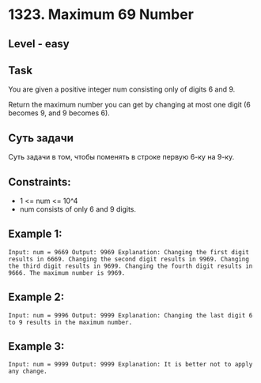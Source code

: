 # 1323. Maximum 69 Number


## Level - easy


## Task
You are given a positive integer num consisting only of digits 6 and 9.

Return the maximum number you can get by changing at most one digit (6 becomes 9, and 9 becomes 6).


## Суть задачи
Суть задачи в том, чтобы поменять в строке первую 6-ку на 9-ку.


## Constraints:
- 1 <= num <= 10^4
- num consists of only 6 and 9 digits.


## Example 1:
``
Input: num = 9669
Output: 9969
Explanation:
Changing the first digit results in 6669.
Changing the second digit results in 9969.
Changing the third digit results in 9699.
Changing the fourth digit results in 9666.
The maximum number is 9969.
``


## Example 2:
``
Input: num = 9996
Output: 9999
Explanation: Changing the last digit 6 to 9 results in the maximum number.
``


## Example 3:
``
Input: num = 9999
Output: 9999
Explanation: It is better not to apply any change.
``